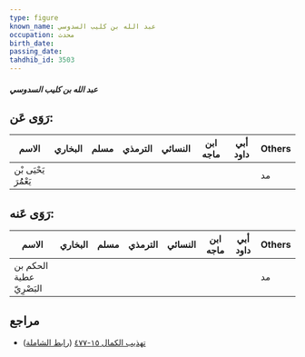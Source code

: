 ```yaml
---
type: figure
known_name: عبد الله بن كليب السدوسي
occupation: محدث
birth_date:
passing_date:
tahdhib_id: 3503
---
```

##### عبد الله بن كليب السدوسي

## رَوَى عَن:
| الاسم                 | البخاري | مسلم | الترمذي | النسائي | ابن ماجه | أبي داود | Others |
| --------------------- | ------- | ---- | ------- | ------- | -------- | -------- | ------ |
| يَحْيَى بْن يَعْمُُرَ |         |      |         |         |          |          | مد     |
## رَوَى عَنه:
| الاسم                    | البخاري | مسلم | الترمذي | النسائي | ابن ماجه | أبي داود | Others |
| ------------------------ | ------- | ---- | ------- | ------- | -------- | -------- | ------ |
| الحكم بن عطية البَصْرِيّ |         |      |         |         |          |          | مد     |
## مراجع
- [تهذيب الكمال ١٥-٤٧٧](obsidian://open?vault=Tahdhib-al-Kamal&file=Figures/٣٥٠٣-عبد%20الله%20بن%20كليب%20السدوسي) ([رابط الشاملة](https://shamela.ws/book/3722/7961))